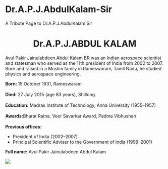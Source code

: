 # Dr.A.P.J.AbdulKalam-Sir
A Tribute Page to Dr.A.P.J.AbdulKalam Sir
<!DOCTYPE html>
<html>
<head>
  
<title>Tribute page</title>
</head>
<body>

<h1 align="center"> Dr.A.P.J.ABDUL KALAM</h1>
  <p>Avul Pakir Jainulabdeen Abdul Kalam BR was an Indian aerospace scientist and statesman who served as the 11th president of India from 2002 to 2007.<br> Born and raised in a Muslim family in Rameswaram, Tamil Nadu, he studied physics and aerospace engineering.
  <div><b>Born: </b>15 October 1931, Rameswaram</div>
  <br>
  <div><b>Died:</b> 27 July 2015 (age 83 years), Shillong</div>
<br>
  <div><b>Education:</b> Madras Institute of Technology, Anna University (1955–1957)</div>
<br>
  <div><b>Awards:</b>Bharat Ratna, Veer Savarkar Award, Padma Vibhushan</div>
<br>
  <div><b>Previous offices:</b><ul>
  <li>President of India (2002–2007)</li>
    <li>Principal Scientific Adviser to the Government of India (1999–2001)</li>
</ul></div>
  <div><b>Full name:</b> Avul Pakir Jainulabdeen Abdul Kalam</div>
</p>
<img src="https://stantonyscollegepeerumade.ac.in/wp-content/uploads/2022/03/APJ-VOK-2.png">
  
</body>
</html>


